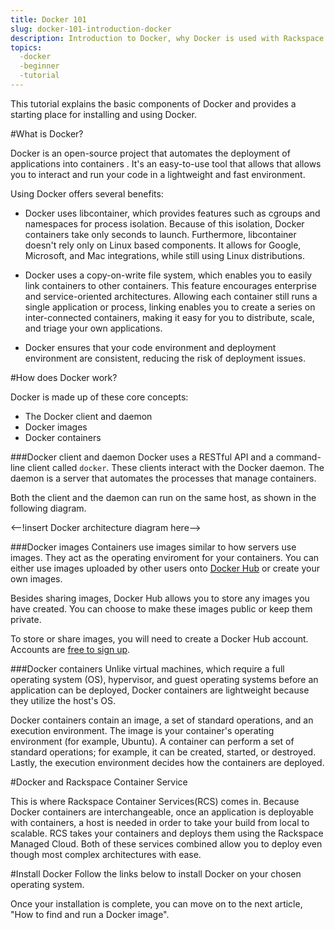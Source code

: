 ```yaml
---
title: Docker 101
slug: docker-101-introduction-docker
description: Introduction to Docker, why Docker is used with Rackspace Container Services, and instructions on how to install and use Docker.
topics:
  -docker
  -beginner
  -tutorial
---
```


This tutorial explains the basic components of Docker and provides a starting place for installing and using Docker.

#What is Docker?

Docker is an open-source project that automates the deployment of applications into containers <!--link to Containers 101-->. It's an easy-to-use tool that allows that allows you to interact and run your code in a lightweight and fast
environment.

Using Docker offers several benefits:

* Docker uses libcontainer, which provides features such as cgroups and namespaces for process isolation. Because of this isolation, Docker containers take only seconds to launch. Furthermore, libcontainer doesn't rely only on Linux based components. It allows for Google, Microsoft, and Mac integrations, while still using Linux distributions.

* Docker uses a copy-on-write file system, which enables you to easily link containers to other containers. This feature encourages enterprise and service-oriented architectures. Allowing each container still runs a single application or process, linking enables you to create a series on inter-connected containers, making it easy for you to distribute, scale, and triage your own applications.

* Docker ensures that your code environment and deployment environment are consistent, reducing the risk of deployment issues.

#How does Docker work?

Docker is made up of these core concepts:

* The Docker client and daemon
* Docker images
* Docker containers

###Docker client and daemon
Docker uses a RESTful API and a command-line client called `docker`. These clients interact with the Docker daemon. The daemon is a server that automates the processes that manage containers.

Both the client and the daemon can run on the same host, as shown in the following diagram.

<--!insert Docker architecture diagram here-->

###Docker images
Containers use images similar to how servers use images. They act as the operating enviroment for your containers. You can either use images uploaded by other users onto [Docker Hub](https://hub.docker.com/explore/) or create your own images.

Besides sharing images, Docker Hub allows you to store any images you have created. You can choose to make these images public or keep them private.

To store or share images, you will need to create a Docker Hub account. Accounts are [free to sign up](https://hub.docker.com/).

###Docker containers
Unlike virtual machines, which require a full operating system (OS), hypervisor, and guest operating systems before an application can be deployed, Docker containers are lightweight because they utilize the host's OS.

Docker containers contain an image, a set of standard operations, and an execution environment. The image is your container's operating environment (for example, Ubuntu). A container can perform a set of standard operations; for example, it can be created, started, or destroyed. Lastly, the execution environment decides how the containers are deployed.

<!--diagram explaining Docker containers here-->

#Docker and Rackspace Container Service

This is where Rackspace Container Services(RCS) comes in. Because Docker containers are interchangeable, once an application is deployable with containers, a host is needed in order to take your build from local to scalable. RCS takes your containers and deploys them using the Rackspace Managed Cloud. Both of these services combined allow you to deploy even though most complex architectures with ease.

#Install Docker
Follow the links below to install Docker on your chosen operating system.

<!--Link to "How to install Docker with Mac OS X"-->
<!--Link to "How to install Docker with Linux"-->
<!--Link to "How to install Docker with Windows"-->

Once your installation is complete, you can move on to the next article, "How to find and run a Docker image".
